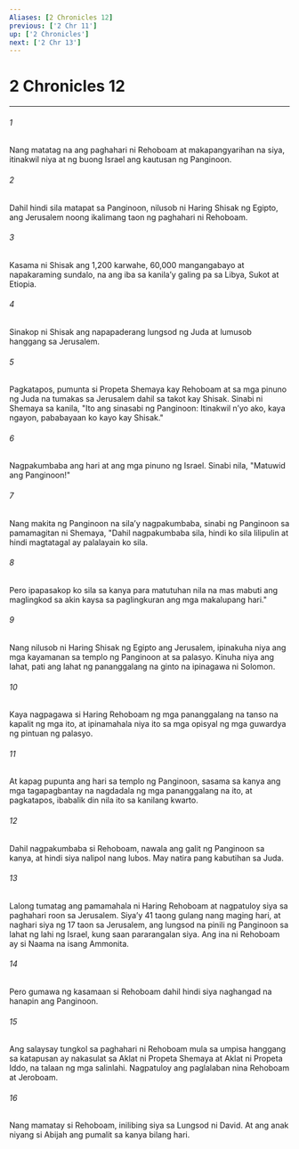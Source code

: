 ```yaml
---
Aliases: [2 Chronicles 12]
previous: ['2 Chr 11']
up: ['2 Chronicles']
next: ['2 Chr 13']
---
```

# 2 Chronicles 12

***


###### 1 


Nang matatag na ang paghahari ni Rehoboam at makapangyarihan na siya, itinakwil niya at ng buong Israel ang kautusan ng Panginoon. 


###### 2 


Dahil hindi sila matapat sa Panginoon, nilusob ni Haring Shisak ng Egipto, ang Jerusalem noong ikalimang taon ng paghahari ni Rehoboam. 


###### 3 


Kasama ni Shisak ang 1,200 karwahe, 60,000 mangangabayo at napakaraming sundalo, na ang iba sa kanilaʼy galing pa sa Libya, Sukot at Etiopia. 


###### 4 


Sinakop ni Shisak ang napapaderang lungsod ng Juda at lumusob hanggang sa Jerusalem. 


###### 5 


Pagkatapos, pumunta si Propeta Shemaya kay Rehoboam at sa mga pinuno ng Juda na tumakas sa Jerusalem dahil sa takot kay Shisak. Sinabi ni Shemaya sa kanila, "Ito ang sinasabi ng Panginoon: Itinakwil nʼyo ako, kaya ngayon, pababayaan ko kayo kay Shisak." 


###### 6 


Nagpakumbaba ang hari at ang mga pinuno ng Israel. Sinabi nila, "Matuwid ang Panginoon!" 


###### 7 


Nang makita ng Panginoon na silaʼy nagpakumbaba, sinabi ng Panginoon sa pamamagitan ni Shemaya, "Dahil nagpakumbaba sila, hindi ko sila lilipulin at hindi magtatagal ay palalayain ko sila. 


###### 8 


Pero ipapasakop ko sila sa kanya para matutuhan nila na mas mabuti ang maglingkod sa akin kaysa sa paglingkuran ang mga makalupang hari." 


###### 9 


Nang nilusob ni Haring Shisak ng Egipto ang Jerusalem, ipinakuha niya ang mga kayamanan sa templo ng Panginoon at sa palasyo. Kinuha niya ang lahat, pati ang lahat ng pananggalang na ginto na ipinagawa ni Solomon. 


###### 10 


Kaya nagpagawa si Haring Rehoboam ng mga pananggalang na tanso na kapalit ng mga ito, at ipinamahala niya ito sa mga opisyal ng mga guwardya ng pintuan ng palasyo. 


###### 11 


At kapag pupunta ang hari sa templo ng Panginoon, sasama sa kanya ang mga tagapagbantay na nagdadala ng mga pananggalang na ito, at pagkatapos, ibabalik din nila ito sa kanilang kwarto. 


###### 12 


Dahil nagpakumbaba si Rehoboam, nawala ang galit ng Panginoon sa kanya, at hindi siya nalipol nang lubos. May natira pang kabutihan sa Juda. 


###### 13 


Lalong tumatag ang pamamahala ni Haring Rehoboam at nagpatuloy siya sa paghahari roon sa Jerusalem. Siyaʼy 41 taong gulang nang maging hari, at naghari siya ng 17 taon sa Jerusalem, ang lungsod na pinili ng Panginoon sa lahat ng lahi ng Israel, kung saan pararangalan siya. Ang ina ni Rehoboam ay si Naama na isang Ammonita. 


###### 14 


Pero gumawa ng kasamaan si Rehoboam dahil hindi siya naghangad na hanapin ang Panginoon. 


###### 15 


Ang salaysay tungkol sa paghahari ni Rehoboam mula sa umpisa hanggang sa katapusan ay nakasulat sa Aklat ni Propeta Shemaya at Aklat ni Propeta Iddo, na talaan ng mga salinlahi. Nagpatuloy ang paglalaban nina Rehoboam at Jeroboam. 


###### 16 


Nang mamatay si Rehoboam, inilibing siya sa Lungsod ni David. At ang anak niyang si Abijah ang pumalit sa kanya bilang hari.
